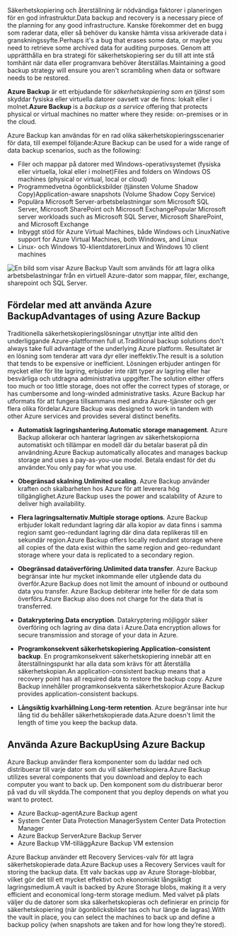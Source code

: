 <span data-ttu-id="c913d-101">Säkerhetskopiering och återställning är nödvändiga faktorer i planeringen för en god infrastruktur.</span><span class="sxs-lookup"><span data-stu-id="c913d-101">Data backup and recovery is a necessary piece of the planning for any good infrastructure.</span></span> <span data-ttu-id="c913d-102">Kanske förekommer det en bugg som raderar data, eller så behöver du kanske hämta vissa arkiverade data i granskningssyfte.</span><span class="sxs-lookup"><span data-stu-id="c913d-102">Perhaps it's a bug that erases some data, or maybe you need to retrieve some archived data for auditing purposes.</span></span> <span data-ttu-id="c913d-103">Genom att upprätthålla en bra strategi för säkerhetskopiering ser du till att inte stå tomhänt när data eller programvara behöver återställas.</span><span class="sxs-lookup"><span data-stu-id="c913d-103">Maintaining a good backup strategy will ensure you aren't scrambling when data or software needs to be restored.</span></span>

<span data-ttu-id="c913d-104">**Azure Backup** är ett erbjudande för _säkerhetskopiering som en tjänst_ som skyddar fysiska eller virtuella datorer oavsett var de finns: lokalt eller i molnet.</span><span class="sxs-lookup"><span data-stu-id="c913d-104">**Azure Backup** is a _backup as a service_ offering that protects physical or virtual machines no matter where they reside: on-premises or in the cloud.</span></span>

<span data-ttu-id="c913d-105">Azure Backup kan användas för en rad olika säkerhetskopieringsscenarier för data, till exempel följande:</span><span class="sxs-lookup"><span data-stu-id="c913d-105">Azure Backup can be used for a wide range of data backup scenarios, such as the following:</span></span>

- <span data-ttu-id="c913d-106">Filer och mappar på datorer med Windows-operativsystemet (fysiska eller virtuella, lokal eller i molnet)</span><span class="sxs-lookup"><span data-stu-id="c913d-106">Files and folders on Windows OS machines (physical or virtual, local or cloud)</span></span>
- <span data-ttu-id="c913d-107">Programmedvetna ögonblicksbilder (tjänsten Volume Shadow Copy)</span><span class="sxs-lookup"><span data-stu-id="c913d-107">Application-aware snapshots (Volume Shadow Copy Service)</span></span>
- <span data-ttu-id="c913d-108">Populära Microsoft Server-arbetsbelastningar som Microsoft SQL Server, Microsoft SharePoint och Microsoft Exchange</span><span class="sxs-lookup"><span data-stu-id="c913d-108">Popular Microsoft server workloads such as Microsoft SQL Server, Microsoft SharePoint, and Microsoft Exchange</span></span>
- <span data-ttu-id="c913d-109">Inbyggt stöd för Azure Virtual Machines, både Windows och Linux</span><span class="sxs-lookup"><span data-stu-id="c913d-109">Native support for Azure Virtual Machines, both Windows, and Linux</span></span>
- <span data-ttu-id="c913d-110">Linux- och Windows 10-klientdatorer</span><span class="sxs-lookup"><span data-stu-id="c913d-110">Linux and Windows 10 client machines</span></span>

![En bild som visar Azure Backup Vault som används för att lagra olika arbetsbelastningar från en virtuell Azure-dator som mappar, filer, exchange, sharepoint och SQL Server.](../media/6-backup-server.png)

## <a name="advantages-of-using-azure-backup"></a><span data-ttu-id="c913d-112">Fördelar med att använda Azure Backup</span><span class="sxs-lookup"><span data-stu-id="c913d-112">Advantages of using Azure Backup</span></span>

<span data-ttu-id="c913d-113">Traditionella säkerhetskopieringslösningar utnyttjar inte alltid den underliggande Azure-plattformen full ut.</span><span class="sxs-lookup"><span data-stu-id="c913d-113">Traditional backup solutions don't always take full advantage of the underlying Azure platform.</span></span> <span data-ttu-id="c913d-114">Resultatet är en lösning som tenderar att vara dyr eller ineffektiv.</span><span class="sxs-lookup"><span data-stu-id="c913d-114">The result is a solution that tends to be expensive or inefficient.</span></span> <span data-ttu-id="c913d-115">Lösningen erbjuder antingen för mycket eller för lite lagring, erbjuder inte rätt typer av lagring eller har besvärliga och utdragna administrativa uppgifter.</span><span class="sxs-lookup"><span data-stu-id="c913d-115">The solution either offers too much or too little storage, does not offer the correct types of storage, or has cumbersome and long-winded administrative tasks.</span></span> <span data-ttu-id="c913d-116">Azure Backup har utformats för att fungera tillsammans med andra Azure-tjänster och ger flera olika fördelar.</span><span class="sxs-lookup"><span data-stu-id="c913d-116">Azure Backup was designed to work in tandem with other Azure services and provides several distinct benefits.</span></span>

- <span data-ttu-id="c913d-117">**Automatisk lagringshantering**.</span><span class="sxs-lookup"><span data-stu-id="c913d-117">**Automatic storage management**.</span></span> <span data-ttu-id="c913d-118">Azure Backup allokerar och hanterar lagringen av säkerhetskopiorna automatiskt och tillämpar en modell där du betalar baserat på din användning.</span><span class="sxs-lookup"><span data-stu-id="c913d-118">Azure Backup automatically allocates and manages backup storage and uses a pay-as-you-use model.</span></span> <span data-ttu-id="c913d-119">Betala endast för det du använder.</span><span class="sxs-lookup"><span data-stu-id="c913d-119">You only pay for what you use.</span></span>

- <span data-ttu-id="c913d-120">**Obegränsad skalning**.</span><span class="sxs-lookup"><span data-stu-id="c913d-120">**Unlimited scaling**.</span></span> <span data-ttu-id="c913d-121">Azure Backup använder kraften och skalbarheten hos Azure för att leverera hög tillgänglighet.</span><span class="sxs-lookup"><span data-stu-id="c913d-121">Azure Backup uses the power and scalability of Azure to deliver high availability.</span></span>

- <span data-ttu-id="c913d-122">**Flera lagringsalternativ**.</span><span class="sxs-lookup"><span data-stu-id="c913d-122">**Multiple storage options**.</span></span> <span data-ttu-id="c913d-123">Azure Backup erbjuder lokalt redundant lagring där alla kopior av data finns i samma region samt geo-redundant lagring där dina data replikeras till en sekundär region.</span><span class="sxs-lookup"><span data-stu-id="c913d-123">Azure Backup offers locally redundant storage where all copies of the data exist within the same region and geo-redundant storage where your data is replicated to a secondary region.</span></span>

- <span data-ttu-id="c913d-124">**Obegränsad dataöverföring**.</span><span class="sxs-lookup"><span data-stu-id="c913d-124">**Unlimited data transfer**.</span></span> <span data-ttu-id="c913d-125">Azure Backup begränsar inte hur mycket inkommande eller utgående data du överför.</span><span class="sxs-lookup"><span data-stu-id="c913d-125">Azure Backup does not limit the amount of inbound or outbound data you transfer.</span></span> <span data-ttu-id="c913d-126">Azure Backup debiterar inte heller för de data som överförs.</span><span class="sxs-lookup"><span data-stu-id="c913d-126">Azure Backup also does not charge for the data that is transferred.</span></span>

- <span data-ttu-id="c913d-127">**Datakryptering**.</span><span class="sxs-lookup"><span data-stu-id="c913d-127">**Data encryption**.</span></span> <span data-ttu-id="c913d-128">Datakryptering möjliggör säker överföring och lagring av dina data i Azure.</span><span class="sxs-lookup"><span data-stu-id="c913d-128">Data encryption allows for secure transmission and storage of your data in Azure.</span></span>

- <span data-ttu-id="c913d-129">**Programkonsekvent säkerhetskopiering**.</span><span class="sxs-lookup"><span data-stu-id="c913d-129">**Application-consistent backup**.</span></span> <span data-ttu-id="c913d-130">En programkonsekvent säkerhetskopiering innebär att en återställningspunkt har alla data som krävs för att återställa säkerhetskopian.</span><span class="sxs-lookup"><span data-stu-id="c913d-130">An application-consistent backup means that a recovery point has all required data to restore the backup copy.</span></span> <span data-ttu-id="c913d-131">Azure Backup innehåller programkonsekventa säkerhetskopior.</span><span class="sxs-lookup"><span data-stu-id="c913d-131">Azure Backup provides application-consistent backups.</span></span>

- <span data-ttu-id="c913d-132">**Långsiktig kvarhållning**.</span><span class="sxs-lookup"><span data-stu-id="c913d-132">**Long-term retention**.</span></span> <span data-ttu-id="c913d-133">Azure begränsar inte hur lång tid du behåller säkerhetskopierade data.</span><span class="sxs-lookup"><span data-stu-id="c913d-133">Azure doesn't limit the length of time you keep the backup data.</span></span>

## <a name="using-azure-backup"></a><span data-ttu-id="c913d-134">Använda Azure Backup</span><span class="sxs-lookup"><span data-stu-id="c913d-134">Using Azure Backup</span></span>

<span data-ttu-id="c913d-135">Azure Backup använder flera komponenter som du laddar ned och distribuerar till varje dator som du vill säkerhetskopiera.</span><span class="sxs-lookup"><span data-stu-id="c913d-135">Azure Backup utilizes several components that you download and deploy to each computer you want to back up.</span></span> <span data-ttu-id="c913d-136">Den komponent som du distribuerar beror på vad du vill skydda.</span><span class="sxs-lookup"><span data-stu-id="c913d-136">The component that you deploy depends on what you want to protect.</span></span>

- <span data-ttu-id="c913d-137">Azure Backup-agent</span><span class="sxs-lookup"><span data-stu-id="c913d-137">Azure Backup agent</span></span>
- <span data-ttu-id="c913d-138">System Center Data Protection Manager</span><span class="sxs-lookup"><span data-stu-id="c913d-138">System Center Data Protection Manager</span></span>
- <span data-ttu-id="c913d-139">Azure Backup Server</span><span class="sxs-lookup"><span data-stu-id="c913d-139">Azure Backup Server</span></span>
- <span data-ttu-id="c913d-140">Azure Backup VM-tillägg</span><span class="sxs-lookup"><span data-stu-id="c913d-140">Azure Backup VM extension</span></span>

<span data-ttu-id="c913d-141">Azure Backup använder ett Recovery Services-valv för att lagra säkerhetskopierade data.</span><span class="sxs-lookup"><span data-stu-id="c913d-141">Azure Backup uses a Recovery Services vault for storing the backup data.</span></span> <span data-ttu-id="c913d-142">Ett valv backas upp av Azure Storage-blobbar, vilket gör det till ett mycket effektivt och ekonomiskt långsiktigt lagringsmedium.</span><span class="sxs-lookup"><span data-stu-id="c913d-142">A vault is backed by Azure Storage blobs, making it a very efficient and economical long-term storage medium.</span></span> <span data-ttu-id="c913d-143">Med valvet på plats väljer du de datorer som ska säkerhetskopieras och definierar en princip för säkerhetskopiering (när ögonblicksbilder tas och hur länge de lagras).</span><span class="sxs-lookup"><span data-stu-id="c913d-143">With the vault in place, you can select the machines to back up and define a backup policy (when snapshots are taken and for how long they’re stored).</span></span>